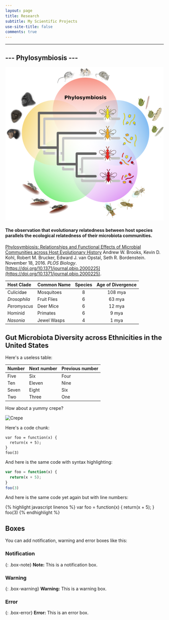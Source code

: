 ```yaml
---
layout: page
title: Research
subtitle: My Scientific Projects
use-site-title: false
comments: true
---
```



***

## --- Phylosymbiosis ---

![phylosymbiosis](img/fig_reporter_crown_minText3.png)

#### The observation that evolutionary relatedness between host species parallels the ecological relatedness of their microbiota communities.

[Phylosymbiosis: Relationships and Functional Effects of Microbial Communities across Host Evolutionary History](https://doi.org/10.1371/journal.pbio.2000225)
Andrew W. Brooks, Kevin D. Kohl, Robert M. Brucker, Edward J. van Opstal, Seth R. Bordenstein.
November 18, 2016. *PLOS Biology*. [https://doi.org/10.1371/journal.pbio.2000225](https://doi.org/10.1371/journal.pbio.2000225).


| Host Clade | Common Name | Species | Age of Divergence |
| :------ | :--- | :---: | :---: |
| ‎Culicidae | Mosquitoes | 8 | 108 mya |
| *Drosophila* | Fruit Flies | 6 | 63 mya |
| *Peromyscus* | Deer Mice | 6 | 12 mya |
| Hominid | Primates | 6 | 9 mya |
| *Nasonia* | Jewel Wasps| 4 | 1 mya |

## Gut Microbiota Diversity across Ethnicities in the United States






Here's a useless table:

| Number | Next number | Previous number |
| :------ |:--- | :--- |
| Five | Six | Four |
| Ten | Eleven | Nine |
| Seven | Eight | Six |
| Two | Three | One |


How about a yummy crepe?

![Crepe](https://s3-media3.fl.yelpcdn.com/bphoto/cQ1Yoa75m2yUFFbY2xwuqw/348s.jpg)

Here's a code chunk:

~~~
var foo = function(x) {
  return(x + 5);
}
foo(3)
~~~

And here is the same code with syntax highlighting:

```javascript
var foo = function(x) {
  return(x + 5);
}
foo(3)
```

And here is the same code yet again but with line numbers:

{% highlight javascript linenos %}
var foo = function(x) {
  return(x + 5);
}
foo(3)
{% endhighlight %}

## Boxes
You can add notification, warning and error boxes like this:

### Notification

{: .box-note}
**Note:** This is a notification box.

### Warning

{: .box-warning}
**Warning:** This is a warning box.

### Error

{: .box-error}
**Error:** This is an error box.
